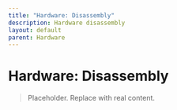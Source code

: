 ```yaml
---
title: "Hardware: Disassembly"
description: Hardware disassembly
layout: default
parent: Hardware
---
```


# Hardware: Disassembly

> Placeholder. Replace with real content.
